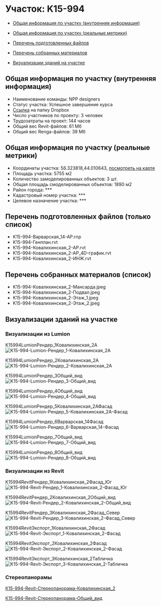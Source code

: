 # Участок: K15-994

* [Общая информация по участку (внутренняя информация)](#Chapter1)

* [Общая информация по участку (реальные метрики)](#Chapter2)

* [Перечень подготовленных файлов](#Chapter3)

* [Перечень собранных материалов](#Chapter4)

* [Визуализации зданий на участке](#Chapter6)

## <a id="Chapter1"></a> Общая информация по участку (внутренняя информация)
+ Наименование команды: NPP designers
+ Статус участка: Успешное завершение курса
+ [Ссылка](https://www.dropbox.com/sh/wvvgv1nw1iqred9/AAA5XGmkgGKZK7qlxCNCld4ka/K15_994?dl=0) на папку Dropbox
+ Число участников по проекту: 3 человек
+ Трудозатраты на проект: 144 часов
+ Общий вес Revit-файлов: 61 Мб
+ Общий вес Renga-файлов: 39 Мб
## <a id="Chapter2"></a> Общая информация по участку (реальные метрики)
+ Координаты участка: 56.323818,44.010643, [посмотреть на карте](https://yandex.ru/maps/47/nizhny-novgorod/?ll=44.010643%2C56.323818&z=19)
+ Площадь участка: 5755 м2
+ Количество замоделированных объектов: 3 шт.
+ Общая площадь смоделированных объектов: 1890 м2
+ Район города: *** 
+ Кадастровый номер участка: *** 
+ Целевое назначение участка: *** 
## <a id="Chapter3"></a> Перечень подготовленных файлов (только список)
+ K15-994-Варварская_14-АР.rnp
+ K15-994-Генплан.rvt
+ K15-994-Ковалихинская_2-АР.rvt
+ K15-994-Ковалихинская_2-АР_4D-график.rvt
+ K15-994-Ковалихинская_2-ИНЖ.rvt
## <a id="Chapter4"></a> Перечень собранных материалов (список)
+ K15-994-Ковалихинская_2-Мансарда.jpeg
+ K15-994-Ковалихинская_2-Подвал.jpeg
+ K15-994-Ковалихинская_2-Этаж_1.jpeg
+ K15-994-Ковалихинская_2-Этаж_2.jpeg
## <a id="Chapter6"></a> Визуализации зданий на участке
### Визуализации из Lumion
K15994LumionРендер_1Ковалихинская_2А
![K15-994-Lumion-Рендер_1-Ковалихинская_2А](/Images/K15_994/K15-994-Lumion-Рендер_1-Ковалихинская_2А_Compressed.jpg)

K15994LumionРендер_2Ковалихинская_2А
![K15-994-Lumion-Рендер_2-Ковалихинская_2А](/Images/K15_994/K15-994-Lumion-Рендер_2-Ковалихинская_2А_Compressed.jpg)

K15994LumionРендер_3Общий_вид
![K15-994-Lumion-Рендер_3-Общий_вид](/Images/K15_994/K15-994-Lumion-Рендер_3-Общий_вид_Compressed.jpg)

K15994LumionРендер_4Общий_вид
![K15-994-Lumion-Рендер_4-Общий_вид](/Images/K15_994/K15-994-Lumion-Рендер_4-Общий_вид_Compressed.jpg)

K15994LumionРендер_5Ковалихинская_2АФасад
![K15-994-Lumion-Рендер_5-Ковалихинская_2А-Фасад](/Images/K15_994/K15-994-Lumion-Рендер_5-Ковалихинская_2А-Фасад_Compressed.jpg)

K15994LumionРендер_6Варварская_14Фасад
![K15-994-Lumion-Рендер_6-Варварская_14-Фасад](/Images/K15_994/K15-994-Lumion-Рендер_6-Варварская_14-Фасад_Compressed.jpg)

K15994LumionРендер_7Общий_вид
![K15-994-Lumion-Рендер_7-Общий_вид](/Images/K15_994/K15-994-Lumion-Рендер_7-Общий_вид_Compressed.jpg)

K15994LumionРендер_8Общий_вид
![K15-994-Lumion-Рендер_8-Общий_вид](/Images/K15_994/K15-994-Lumion-Рендер_8-Общий_вид_Compressed.jpg)

### Визуализации из Revit
K15994RevitРендер_1Ковалихинская_2Фасад_Юг
![K15-994-Revit-Рендер_1-Ковалихинская_2-Фасад_Юг](/Images/K15_994/K15-994-Revit-Рендер_1-Ковалихинская_2-Фасад_Юг_Compressed.jpg)

K15994RevitРендер_2Ковалихинская_2Общий_вид
![K15-994-Revit-Рендер_2-Ковалихинская_2-Общий_вид](/Images/K15_994/K15-994-Revit-Рендер_2-Ковалихинская_2-Общий_вид_Compressed.jpg)

K15994RevitРендер_3Ковалихинская_2Фасад_Север
![K15-994-Revit-Рендер_3-Ковалихинская_2-Фасад_Север](/Images/K15_994/K15-994-Revit-Рендер_3-Ковалихинская_2-Фасад_Север_Compressed.jpg)

K15994RevitЭкспорт_1Ковалихинская_2Фасад
![K15-994-Revit-Экспорт_1-Ковалихинская_2-Фасад](/Images/K15_994/K15-994-Revit-Экспорт_1-Ковалихинская_2-Фасад_Compressed.jpg)

K15994RevitЭкспорт_2Ковалихинская_2Фасад
![K15-994-Revit-Экспорт_2-Ковалихинская_2-Фасад](/Images/K15_994/K15-994-Revit-Экспорт_2-Ковалихинская_2-Фасад_Compressed.jpg)

K15994RevitЭкспорт_3Ковалихинская_2Табличка
![K15-994-Revit-Экспорт_3-Ковалихинская_2-Табличка](/Images/K15_994/K15-994-Revit-Экспорт_3-Ковалихинская_2-Табличка_Compressed.jpg)

### Стереопанорамы
[К15-994-Revit-Стереопанорама-Ковалихинская_2](https://pano.autodesk.com/pano.html?url=jpgs/0c11522e-d966-4a0b-aa31-0d5ef71fcb20&version=2)

[К15-994-Revit-Стереопанорама-Общий_вид](https://pano.autodesk.com/pano.html?url=jpgs/a132ccb5-f8c2-43c6-9a91-f3cee51a79a4&version=2)


